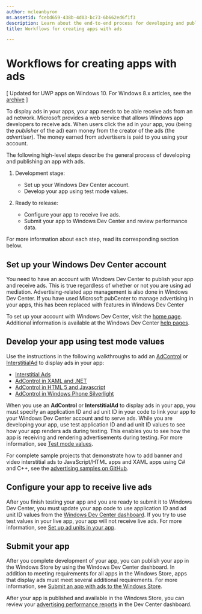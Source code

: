 ```yaml
---
author: mcleanbyron
ms.assetid: fcebd659-438b-4d03-bc73-6b662ed6f1f3
description: Learn about the end-to-end process for developing and publishing an app with ads.
title: Workflows for creating apps with ads

---
```


# Workflows for creating apps with ads


\[ Updated for UWP apps on Windows 10. For Windows 8.x articles, see the [archive](http://go.microsoft.com/fwlink/p/?linkid=619132) \]

To display ads in your apps, your app needs to be able receive ads from an ad network. Microsoft provides a web service that allows Windows app developers to receive ads. When users click the ad in your app, you (being the *publisher* of the ad) earn money from the creator of the ads (the *advertiser*). The money earned from advertisers is paid to you using your account.

The following high-level steps describe the general process of developing and publishing an app with ads.

1.  Development stage:

    * Set up your Windows Dev Center account.
    * Develop your app using test mode values.

2.  Ready to release:

    * Configure your app to receive live ads.
    * Submit your app to Windows Dev Center and review performance data.

For more information about each step, read its corresponding section below.

## Set up your Windows Dev Center account

You need to have an account with Windows Dev Center to publish your app and receive ads. This is true regardless of whether or not you are using ad mediation. Advertising-related app management is also done in Windows Dev Center. If you have used Microsoft pubCenter to manage advertising in your apps, this has been replaced with features in Windows Dev Center

To set up your account with Windows Dev Center, visit the [home page](https://dev.windows.com/windows-apps). Additional information is available at the Windows Dev Center [help pages](https://dev.windows.com/develop).

## Develop your app using test mode values

Use the instructions in the following walkthroughs to add an [AdControl](https://msdn.microsoft.com/library/windows/apps/microsoft.advertising.winrt.ui.adcontrol.aspx) or [InterstitialAd](https://msdn.microsoft.com/library/windows/apps/microsoft.advertising.winrt.ui.interstitialad.aspx) to display ads in your app:

-   [Interstitial Ads](interstitial-ads.md)
-   [AdControl in XAML and .NET](adcontrol-in-xaml-and--net.md)
-   [AdControl in HTML 5 and Javascript](adcontrol-in-html-5-and-javascript.md)
-   [AdControl in Windows Phone Silverlight](adcontrol-in-windows-phone-silverlight.md)

When you use an **AdControl** or **InterstitialAd** to display ads in your app, you must specify an application ID and ad unit ID in your code to link your app to your Windows Dev Center account and to serve ads. While you are developing your app, use test application ID and ad unit ID values to see how your app renders ads during testing. This enables you to see how the app is receiving and rendering advertisements during testing. For more information, see [Test mode values](test-mode-values.md).

For complete sample projects that demonstrate how to add banner and video interstitial ads to JavaScript/HTML apps and XAML apps using C# and C++, see the [advertising samples on GitHub](http://aka.ms/githubads).

## Configure your app to receive live ads

After you finish testing your app and you are ready to submit it to Windows Dev Center, you must update your app code to use application ID and ad unit ID values from the [Windows Dev Center dashboard](https://msdn.microsoft.com/library/windows/apps/mt170658.aspx). If you try to use test values in your live app, your app will not receive live ads. For more information, see [Set up ad units in your app](set-up-ad-units-in-your-app.md).

## Submit your app

After you complete development of your app, you can publish your app in the Windows Store by using the Windows Dev Center dashboard. In addition to meeting requirements for all apps in the Windows Store, apps that display ads must meet several additional requirements. For more information, see [Submit an app with ads to the Windows Store](submit-an-app-with-ads-to-the-windows-store.md).

After your app is published and available in the Windows Store, you can review your [advertising performance reports](../publish/advertising-performance-report.md) in the Dev Center dashboard.

 

 


<!--HONumber=Jun16_HO2-->


